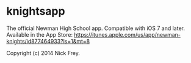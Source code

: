 knightsapp
==========

The official Newman High School app. Compatible with iOS 7 and later. Available in the App Store: https://itunes.apple.com/us/app/newman-knights/id877464933?ls=1&mt=8

Copyright (c) 2014 Nick Frey.
